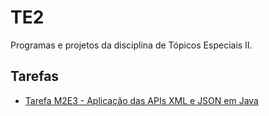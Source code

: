 # TE2
Programas e projetos da disciplina de Tópicos Especiais II.

## Tarefas
* [Tarefa M2E3 - Aplicação das APIs XML e JSON em Java](https://github.com/wandersonfelipegp13/TE2/tree/master/src/m2/e3/tarefa)